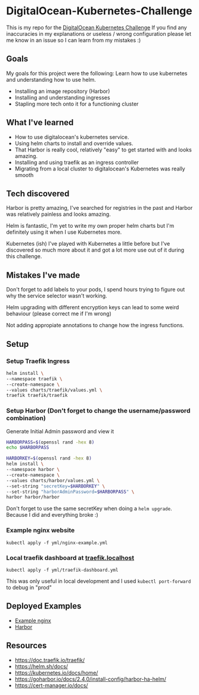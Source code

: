 # DigitalOcean-Kubernetes-Challenge
This is my repo for the [DigitalOcean Kubernetes Challenge](https://www.digitalocean.com/community/pages/kubernetes-challenge)
If you find any inaccuracies in my explanations or useless / wrong configuration please let me know in an issue so I can learn from my mistakes :)



## Goals
My goals for this project were the following:
Learn how to use kubernetes and understanding how to use helm.

- Installing an image repository (Harbor)
- Installing and understanding ingresses
- Stapling more tech onto it for a functioning cluster

## What I've learned
- How to use digitalocean's kubernetes service.
- Using helm charts to install and override values.
- That Harbor is really cool, relatively "easy" to get started with and looks amazing.
- Installing and using traefik as an ingress controller
- Migrating from a local cluster to digitalocean's Kubernetes was really smooth

## Tech discovered
Harbor is pretty amazing, I've searched for registries in the past and Harbor was relatively painless and looks amazing.

Helm is fantastic, I'm yet to write my own proper helm charts but I'm definitely using it when I use Kubernetes more.

Kubernetes (ish) I've played with Kubernetes a little before but I've discovered so much more about it and got a lot more use out of it during this challenge.

## Mistakes I've made
Don't forget to add labels to your pods, I spend hours trying to figure out why the service selector wasn't working.

Helm upgrading with different encryption keys can lead to some weird behaviour (please correct me if I'm wrong)

Not adding appropiate annotations to change how the ingress functions.


## Setup

### Setup Traefik Ingress
```sh
helm install \
--namespace traefik \
--create-namespace \
--values charts/traefik/values.yml \
traefik traefik/traefik
```

### Setup Harbor (Don't forget to change the username/password combination)

Generate Initial Admin password and view it
```sh
HARBORPASS=$(openssl rand -hex 8)
echo $HARBORPASS
```

```sh
HARBORKEY=$(openssl rand -hex 8)
helm install \
--namespace harbor \
--create-namespace \
--values charts/harbor/values.yml \
--set-string "secretKey=$HARBORKEY" \
--set-string "harborAdminPassword=$HARBORPASS" \
harbor harbor/harbor
```

Don't forget to use the same secretKey when doing a `helm upgrade`. Because I did and everything broke :)

### Example nginx website
`kubectl apply -f yml/nginx-example.yml`

### Local traefik dashboard at [traefik.localhost](http://traefik.localhost/dashboard/)
`kubectl apply -f yml/traefik-dashboard.yml`

This was only useful in local development and I used `kubectl port-forward` to debug in "prod"

## Deployed Examples
- [Example nginx](https://nginx.do.tortle.tech)
- [Harbor](https://harbor.do.tortle.tech)

## Resources

- https://doc.traefik.io/traefik/
- https://helm.sh/docs/
- https://kubernetes.io/docs/home/
- https://goharbor.io/docs/2.4.0/install-config/harbor-ha-helm/
- https://cert-manager.io/docs/